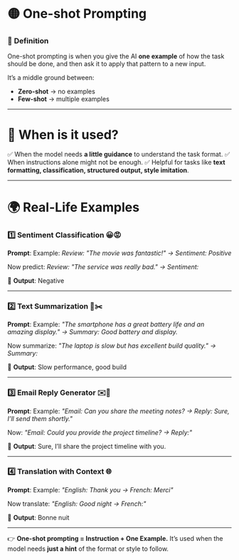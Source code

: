 # 🟡 **One-shot Prompting**

### 📌 **Definition**

One-shot prompting is when you give the AI **one example** of how the task should be done, and then ask it to apply that pattern to a new input.

It’s a middle ground between:

* **Zero-shot** → no examples
* **Few-shot** → multiple examples

---

# 📍 **When is it used?**

✅ When the model needs **a little guidance** to understand the task format.
✅ When instructions alone might not be enough.
✅ Helpful for tasks like **text formatting, classification, structured output, style imitation**.

---

# 🌍 **Real-Life Examples**

### 1️⃣ **Sentiment Classification** 😀😡

**Prompt**:
Example:
*Review: "The movie was fantastic!" → Sentiment: Positive*

Now predict:
*Review: "The service was really bad." → Sentiment:*

📌 **Output**: Negative

---

### 2️⃣ **Text Summarization** 📄✂️

**Prompt**:
Example:
*"The smartphone has a great battery life and an amazing display." → Summary: Good battery and display.*

Now summarize:
*"The laptop is slow but has excellent build quality." → Summary:*

📌 **Output**: Slow performance, good build

---

### 3️⃣ **Email Reply Generator** ✉️🤖

**Prompt**:
Example:
*"Email: Can you share the meeting notes? → Reply: Sure, I’ll send them shortly."*

Now:
*"Email: Could you provide the project timeline? → Reply:"*

📌 **Output**: Sure, I’ll share the project timeline with you.

---

### 4️⃣ **Translation with Context** 🌐

**Prompt**:
Example:
*"English: Thank you → French: Merci"*

Now translate:
*"English: Good night → French:"*

📌 **Output**: Bonne nuit

---

👉 **One-shot prompting = Instruction + One Example.**
It’s used when the model needs **just a hint** of the format or style to follow.
